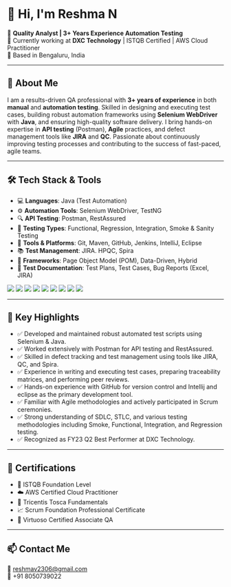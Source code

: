   # 👋 Hi, I'm Reshma N

🎯 **Quality Analyst | 3+ Years Experience Automation Testing**  
💼 Currently working at **DXC Technology** | ISTQB Certified | AWS Cloud Practitioner  
📍 Based in Bengaluru, India  

---

## 🧪 About Me

I am a results-driven QA professional with **3+ years of experience** in both **manual** and **automation testing**. Skilled in designing and executing test cases, building robust automation frameworks using **Selenium WebDriver** with **Java**, and ensuring high-quality software delivery. I bring hands-on expertise in **API testing** (Postman), **Agile** practices, and defect management tools like **JIRA** and **QC**. Passionate about continuously improving testing processes and contributing to the success of fast-paced, agile teams.

---

## 🛠️ Tech Stack & Tools

- 💻 **Languages**: Java (Test Automation)
- ⚙️ **Automation Tools**: Selenium WebDriver, TestNG
- 🔍 **API Testing**: Postman, RestAssured
- 📝 **Testing Types**: Functional, Regression, Integration, Smoke & Sanity Testing
- 🔄 **Tools & Platforms**: Git, Maven, GitHub, Jenkins, IntelliJ, Eclipse
- 📚 **Test Management**: JIRA. HPQC, Spira
- 📂 **Frameworks**: Page Object Model (POM), Data-Driven, Hybrid
- 📄 **Test Documentation**: Test Plans, Test Cases, Bug Reports (Excel, JIRA)

<p>
  <img src="https://img.shields.io/badge/Java-%23ED8B00.svg?style=for-the-badge&logo=java&logoColor=white" />
  <img src="https://img.shields.io/badge/Selenium-%234B8BBE.svg?style=for-the-badge&logo=selenium&logoColor=white" />
  <img src="https://img.shields.io/badge/Postman-%23FF6C37.svg?style=for-the-badge&logo=postman&logoColor=white" />
  <img src="https://img.shields.io/badge/RestAssured-%2320232a.svg?style=for-the-badge" />
  <img src="https://img.shields.io/badge/TestNG-%23191e1e.svg?style=for-the-badge&logo=testing-library&logoColor=white" />
  <img src="https://img.shields.io/badge/GitHub-%23121011.svg?style=for-the-badge&logo=github&logoColor=white" />
  <img src="https://img.shields.io/badge/IntelliJ%20IDEA-000000?style=for-the-badge&logo=intellijidea&logoColor=white" />
  <img src="https://img.shields.io/badge/Eclipse-2C2255.svg?style=for-the-badge&logo=eclipse&logoColor=white" />
  <img src="https://img.shields.io/badge/JIRA-%230A0FFF.svg?style=for-the-badge&logo=jira&logoColor=white" />
</p>

---
## 📌 Key Highlights

- ✅ Developed and maintained robust automated test scripts using Selenium & Java.
- ✅ Worked extensively with Postman for API testing and RestAssured.
- ✅ Skilled in defect tracking and test management using tools like JIRA, QC, and Spira.
- ✅ Experience in writing and executing test cases, preparing traceability matrices, and performing peer reviews.
- ✅ Hands-on experience with GitHub for version control and Intellij and eclipse as the primary development tool.
- ✅ Familiar with Agile methodologies and actively participated in Scrum ceremonies.
- ✅ Strong understanding of SDLC, STLC, and various testing methodologies including Smoke, Functional, Integration, and Regression testing.
- ✅ Recognized as FY23 Q2 Best Performer at DXC Technology.
  
---

## 📜 Certifications
- 🧪 ISTQB Foundation Level  
- ☁️ AWS Certified Cloud Practitioner  
- 🧰 Tricentis Tosca Fundamentals  
- 📈 Scrum Foundation Professional Certificate  
- 🤖 Virtuoso Certified Associate QA

---

## 📫 Contact Me

📧 [reshmav2306@gmail.com](mailto:reshmav2306@gmail.com)  
📱 +91 8050739022  





